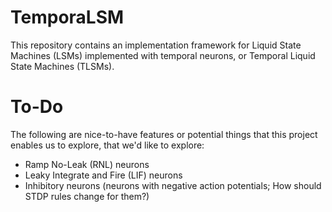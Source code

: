 # TemporaLSM

This repository contains an implementation framework for Liquid State Machines
(LSMs) implemented with temporal neurons, or Temporal Liquid State Machines
(TLSMs).

# To-Do

The following are nice-to-have features or potential things that this project
enables us to explore, that we'd like to explore:

-   Ramp No-Leak (RNL) neurons
-   Leaky Integrate and Fire (LIF) neurons
-   Inhibitory neurons (neurons with negative action potentials; How should STDP
    rules change for them?)
